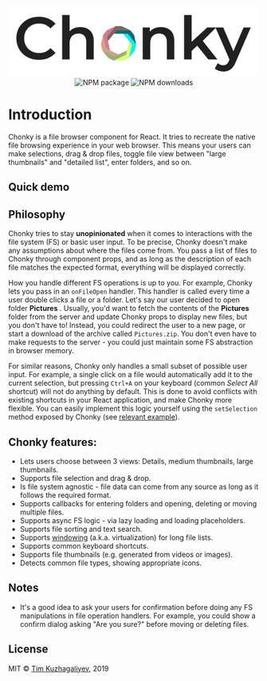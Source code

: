 <p align="center">
  <img src="./Chonky_clear.png" alt="Chonky logo" style="max-width: 500px; background: transparent !important">
  <br/>
  <img alt="NPM package" src="https://img.shields.io/npm/v/chonky.svg">
  <img alt="NPM downloads" src="https://img.shields.io/npm/dt/chonky">
</p>

# Introduction

Chonky is a file browser component for React. It tries to recreate the native file browsing experience in your web 
browser. This means your users can make selections, drag & drop files, toggle file view between "large thumbnails" 
and "detailed list", enter folders, and so on.

## Quick demo

<!-- STORY -->

## Philosophy

Chonky tries to stay **unopinionated** when it comes to interactions with the file system (FS) or basic user input. To
be precise, Chonky doesn't make any assumptions about where the files come from. You pass a list of files to Chonky 
through component props, and as long as the description of each file matches the expected format, everything will be 
displayed correctly.

How you handle different FS operations is up to you. For example, Chonky lets you pass in an `onFileOpen` handler. 
This handler is called every time a user double clicks a file or a folder. Let's say our user decided to open folder 
**Pictures** . Usually, you'd want to fetch the contents of the **Pictures** folder from the server and update Chonky
props to display new files, but you don't have to! Instead, you could redirect the user to a new page, or start a 
download of the archive called `Pictures.zip`. You don't even have to make requests to the server - you could just 
maintain some FS abstraction in browser memory.

For similar reasons, Chonky only handles a small subset of possible user input. For example, a single click on a file
would automatically add it to the current selection, but pressing `Ctrl+A` on your keyboard (common *Select All* 
shortcut) will not do anything by default. This is done to avoid conflicts with existing shortcuts in your React 
application, and make Chonky more flexible. You can easily implement this logic yourself using the `setSelection` 
method exposed by Chonky (see [relevant example](./?path=/story/file-browser-examples--custom-keyboard-shortcuts)).

## Chonky features:

* Lets users choose between 3 views: Details, medium thumbnails, large thumbnails.
* Supports file selection and drag & drop.
* Is file system agnostic - file data can come from any source as long as it follows the required format.
* Supports callbacks for entering folders and opening, deleting or moving multiple files.
* Supports async FS logic - via lazy loading and loading placeholders.
* Supports file sorting and text search.
* Supports [windowing](https://reactjs.org/docs/optimizing-performance.html#virtualize-long-lists) (a.k.a.
virtualization) for long file lists.
* Supports common keyboard shortcuts.
* Supports file thumbnails (e.g. generated from videos or images).
* Detects common file types, showing appropriate icons.

## Notes

* It's a good idea to ask your users for confirmation before doing any FS manipulations in file operation handlers. 
For example, you could show a confirm dialog asking "Are you sure?" before moving or deleting files.

## License

MIT © [Tim Kuzhagaliyev](https://github.com/TimboKZ), 2019

